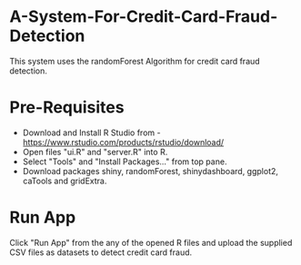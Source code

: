 # A-System-For-Credit-Card-Fraud-Detection
This system uses the randomForest Algorithm for credit card fraud detection.

# Pre-Requisites
- Download and Install R Studio from - https://www.rstudio.com/products/rstudio/download/
- Open files "ui.R" and "server.R" into R.
- Select "Tools" and "Install Packages..." from top pane.
- Download packages shiny, randomForest, shinydashboard, ggplot2, caTools and gridExtra.

# Run App

Click "Run App" from the any of the opened R files and upload the supplied CSV files as datasets to detect credit card fraud.
